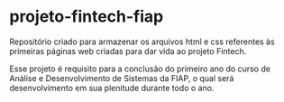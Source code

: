 # projeto-fintech-fiap

Repositório criado para armazenar os arquivos html e css referentes às primeiras páginas web criadas para dar vida ao projeto Fintech.

Esse projeto é requisito para a conclusão do primeiro ano do curso de Análise e Desenvolvimento de Sistemas da FIAP, o qual será desenvolvimento em sua plenitude durante todo o ano. 
